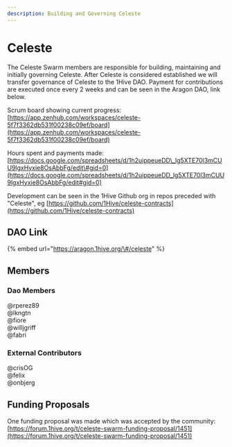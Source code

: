 ```yaml
---
description: Building and Governing Celeste
---
```


# Celeste

The Celeste Swarm members are responsible for building, maintaining and initially governing Celeste. After Celeste is considered established we will transfer governance of Celeste to the 1Hive DAO. Payment for contributions are executed once every 2 weeks and can be seen in the Aragon DAO, link below.

Scrum board showing current progress: [https://app.zenhub.com/workspaces/celeste-5f7f3362db531f00238c09ef/board](https://app.zenhub.com/workspaces/celeste-5f7f3362db531f00238c09ef/board)

Hours spent and payments made: [https://docs.google.com/spreadsheets/d/1h2uippeueDD\_lg5XTE70l3mCUU9lgxHyxie8OsAbbFg/edit\#gid=0](https://docs.google.com/spreadsheets/d/1h2uippeueDD_lg5XTE70l3mCUU9lgxHyxie8OsAbbFg/edit#gid=0)

Development can be seen in the 1Hive Github org in repos preceded with "Celeste", eg [https://github.com/1Hive/celeste-contracts](https://github.com/1Hive/celeste-contracts)

## DAO Link

{% embed url="https://aragon.1hive.org/\#/celeste" %}

## Members

### Dao Members

@rperez89  
@lkngtn  
@fiore  
@willjgriff  
@fabri

### External Contributors

@crisOG  
@felix  
@onbjerg

## Funding Proposals

One funding proposal was made which was accepted by the community: [https://forum.1hive.org/t/celeste-swarm-funding-proposal/1451](https://forum.1hive.org/t/celeste-swarm-funding-proposal/1451) 

